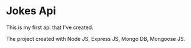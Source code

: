 # Jokes Api

This is my first api that I've created.

The project created with Node JS, Express JS, Mongo DB, Mongoose JS.